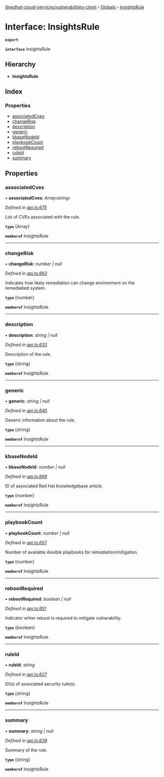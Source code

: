 [@redhat-cloud-services/vulnerabilities-client](../README.md) › [Globals](../globals.md) › [InsightsRule](insightsrule.md)

# Interface: InsightsRule

**`export`** 

**`interface`** InsightsRule

## Hierarchy

* **InsightsRule**

## Index

### Properties

* [associatedCves](insightsrule.md#associatedcves)
* [changeRisk](insightsrule.md#changerisk)
* [description](insightsrule.md#description)
* [generic](insightsrule.md#generic)
* [kbaseNodeId](insightsrule.md#kbasenodeid)
* [playbookCount](insightsrule.md#playbookcount)
* [rebootRequired](insightsrule.md#rebootrequired)
* [ruleId](insightsrule.md#ruleid)
* [summary](insightsrule.md#summary)

## Properties

###  associatedCves

• **associatedCves**: *Array‹string›*

*Defined in [api.ts:675](https://github.com/RedHatInsights/javascript-clients/blob/master/packages/vulnerabilities/api.ts#L675)*

List of CVEs associated with the rule.

**`type`** {Array<string>}

**`memberof`** InsightsRule

___

###  changeRisk

• **changeRisk**: *number | null*

*Defined in [api.ts:663](https://github.com/RedHatInsights/javascript-clients/blob/master/packages/vulnerabilities/api.ts#L663)*

Indicates how likely remediation can change environment on the remediatied system.

**`type`** {number}

**`memberof`** InsightsRule

___

###  description

• **description**: *string | null*

*Defined in [api.ts:633](https://github.com/RedHatInsights/javascript-clients/blob/master/packages/vulnerabilities/api.ts#L633)*

Description of the rule.

**`type`** {string}

**`memberof`** InsightsRule

___

###  generic

• **generic**: *string | null*

*Defined in [api.ts:645](https://github.com/RedHatInsights/javascript-clients/blob/master/packages/vulnerabilities/api.ts#L645)*

Generic information about the rule.

**`type`** {string}

**`memberof`** InsightsRule

___

###  kbaseNodeId

• **kbaseNodeId**: *number | null*

*Defined in [api.ts:669](https://github.com/RedHatInsights/javascript-clients/blob/master/packages/vulnerabilities/api.ts#L669)*

ID of associated Red Hat knowledgebase article.

**`type`** {number}

**`memberof`** InsightsRule

___

###  playbookCount

• **playbookCount**: *number | null*

*Defined in [api.ts:657](https://github.com/RedHatInsights/javascript-clients/blob/master/packages/vulnerabilities/api.ts#L657)*

Number of available Ansible playbooks for remediation/mitigation.

**`type`** {number}

**`memberof`** InsightsRule

___

###  rebootRequired

• **rebootRequired**: *boolean | null*

*Defined in [api.ts:651](https://github.com/RedHatInsights/javascript-clients/blob/master/packages/vulnerabilities/api.ts#L651)*

Indicator whter reboot is required to mitigate vulnerability.

**`type`** {boolean}

**`memberof`** InsightsRule

___

###  ruleId

• **ruleId**: *string*

*Defined in [api.ts:627](https://github.com/RedHatInsights/javascript-clients/blob/master/packages/vulnerabilities/api.ts#L627)*

ID(s) of associated security rule(s).

**`type`** {string}

**`memberof`** InsightsRule

___

###  summary

• **summary**: *string | null*

*Defined in [api.ts:639](https://github.com/RedHatInsights/javascript-clients/blob/master/packages/vulnerabilities/api.ts#L639)*

Summary of the rule.

**`type`** {string}

**`memberof`** InsightsRule
